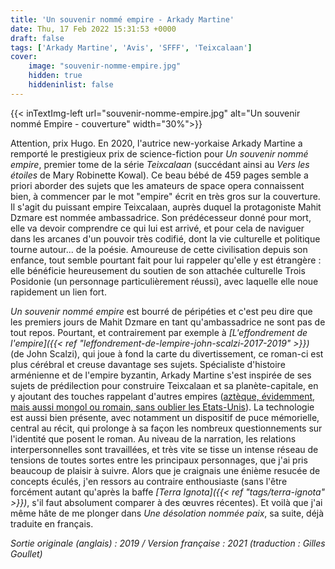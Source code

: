 ```yaml
---
title: 'Un souvenir nommé empire - Arkady Martine'
date: Thu, 17 Feb 2022 15:31:53 +0000
draft: false
tags: ['Arkady Martine', 'Avis', 'SFFF', 'Teixcalaan']
cover: 
    image: "souvenir-nomme-empire.jpg"
    hidden: true
    hiddeninlist: false
---
```


{{< inTextImg-left url="souvenir-nomme-empire.jpg" alt="Un souvenir nommé Empire - couverture" width="30%">}}

Attention, prix Hugo. En 2020, l'autrice new-yorkaise Arkady Martine a remporté le prestigieux prix de science-fiction pour _Un souvenir nommé empire_, premier tome de la série _Teixcalaan_ (succédant ainsi au _Vers les étoiles_ de Mary Robinette Kowal). Ce beau bébé de 459 pages semble a priori aborder des sujets que les amateurs de space opera connaissent bien, à commencer par le mot "empire" écrit en très gros sur la couverture. Il s'agit du puissant empire Teixcalaan, auprès duquel la protagoniste Mahit Dzmare est nommée ambassadrice. Son prédécesseur donné pour mort, elle va devoir comprendre ce qui lui est arrivé, et pour cela de naviguer dans les arcanes d'un pouvoir très codifié, dont la vie culturelle et politique tourne autour... de la poésie. Amoureuse de cette civilisation depuis son enfance, tout semble pourtant fait pour lui rappeler qu'elle y est étrangère : elle bénéficie heureusement du soutien de son attachée culturelle Trois Posidonie (un personnage particulièrement réussi), avec laquelle elle noue rapidement un lien fort.

_Un souvenir nommé empire_ est bourré de péripéties et c'est peu dire que les premiers jours de Mahit Dzmare en tant qu'ambassadrice ne sont pas de tout repos. Pourtant, et contrairement par exemple à _[L'effondrement de l'empire]({{< ref "leffondrement-de-lempire-john-scalzi-2017-2019" >}})_ (de John Scalzi), qui joue à fond la carte du divertissement, ce roman-ci est plus cérébral et creuse davantage ses sujets. Spécialiste d'histoire arménienne et de l'empire byzantin, Arkady Martine s'est inspirée de ses sujets de prédilection pour construire Teixcalaan et sa planète-capitale, en y ajoutant des touches rappelant d'autres empires ([aztèque, évidemment, mais aussi mongol ou romain, sans oublier les Etats-Unis](https://www.npr.org/2019/04/07/710356506/questions-for-arkady-martine-author-of-a-memory-called-empire)). La technologie est aussi bien présente, avec notamment un dispositif de puce mémorielle, central au récit, qui prolonge à sa façon les nombreux questionnements sur l'identité que posent le roman. Au niveau de la narration, les relations interpersonnelles sont travaillées, et très vite se tisse un intense réseau de tensions de toutes sortes entre les principaux personnages, que j'ai pris beaucoup de plaisir à suivre. Alors que je craignais une énième resucée de concepts éculés, j'en ressors au contraire enthousiaste (sans l'être forcément autant qu'après la baffe _[Terra Ignota]({{< ref "tags/terra-ignota" >}})_, s'il faut absolument comparer à des œuvres récentes). Et voilà que j'ai même hâte de me plonger dans _Une désolation nommée paix_, sa suite, déjà traduite en français.

_Sortie originale (anglais) : 2019 / Version française : 2021 (traduction : Gilles Goullet)_